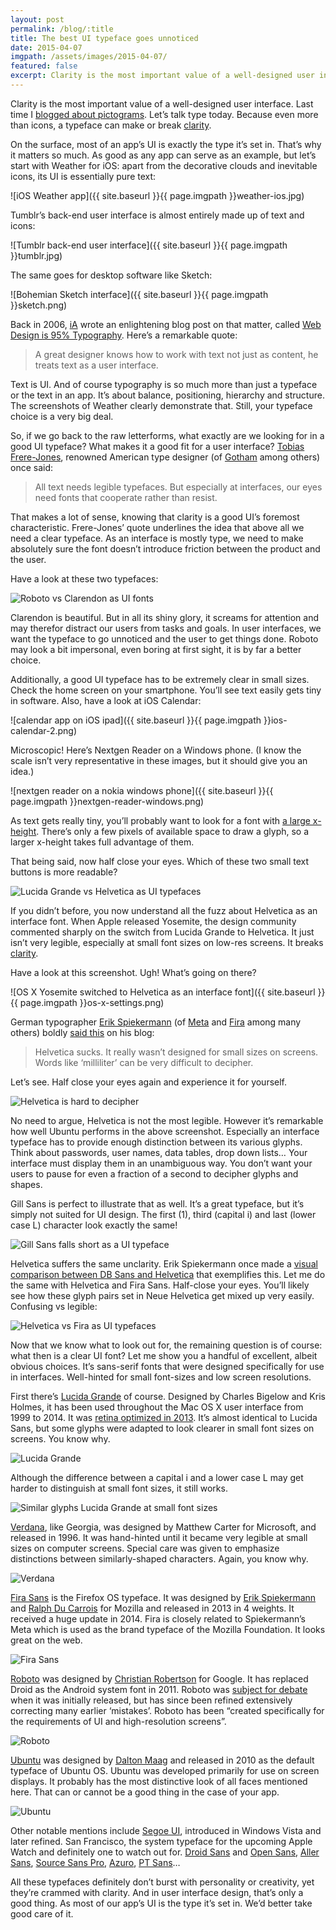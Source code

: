 ```yaml
---
layout: post
permalink: /blog/:title
title: The best UI typeface goes unnoticed
date: 2015-04-07
imgpath: /assets/images/2015-04-07/
featured: false
excerpt: Clarity is the most important value of a well-designed user interface. Last time I blogged about pictograms. Let’s talk type today. Because even more than icons, a typeface can make or break clarity.
---
```

Clarity is the most important value of a well-designed user interface. Last time I [blogged about pictograms](http://thomasbyttebier.be/blog/the-best-icon-is-a-text-label). Let’s talk type today. Because even more than icons, a typeface can make or break [clarity](http://thomasbyttebier.be/blog/a-clear-interface-is-a-better-interface).

On the surface, most of an app’s UI is exactly the type it’s set in. That’s why it matters so much. As good as any app can serve as an example, but let’s start with Weather for iOS: apart from the decorative clouds and inevitable icons, its UI is essentially pure text:

![iOS Weather app]({{ site.baseurl }}{{ page.imgpath }}weather-ios.jpg)

Tumblr’s back-end user interface is almost entirely made up of text and icons:

![Tumblr back-end user interface]({{ site.baseurl }}{{ page.imgpath }}tumblr.jpg)

The same goes for desktop software like Sketch:

![Bohemian Sketch interface]({{ site.baseurl }}{{ page.imgpath }}sketch.png)

Back in 2006, [iA](http://ia.net) wrote an enlightening blog post on that matter, called [Web Design is 95% Typography](https://ia.net/know-how/the-web-is-all-about-typography-period). Here’s a remarkable quote:

> A great designer knows how to work with text not just as content, he treats text as a user interface.

Text is UI. And of course typography is so much more than just a typeface or the text in an app. It’s about balance, positioning, hierarchy and structure. The screenshots of Weather clearly demonstrate that. Still, your typeface choice is a very big deal.

So, if we go back to the raw letterforms, what exactly are we looking for in a good UI typeface? What makes it a good fit for a user interface? [Tobias Frere-Jones](http://www.frerejones.com), renowned American type designer (of [Gotham](http://www.typography.com/fonts/gotham/overview/) among others) once said:

> All text needs legible typefaces. But especially at interfaces, our eyes need fonts that cooperate rather than resist.

That makes a lot of sense, knowing that clarity is a good UI’s foremost characteristic. Frere-Jones’ quote underlines the idea that above all we need a clear typeface. As an interface is mostly type, we need to make absolutely sure the font doesn’t introduce friction between the product and the user.

Have a look at these two typefaces:

<img alt="Roboto vs Clarendon as UI fonts" src="{{site.baseurl}}{{page.imgpath}}roboto-clarendon.png" srcset="{{site.baseurl}}{{page.imgpath}}roboto-clarendon@2x.png 2x">

Clarendon is beautiful. But in all its shiny glory, it screams for attention and may therefor distract our users from tasks and goals. In user interfaces, we want the typeface to go unnoticed and the user to get things done.  Roboto may look a bit impersonal, even boring at first sight, it is by far a better choice.

Additionally, a good UI typeface has to be extremely clear in small sizes. Check the home screen on your smartphone. You’ll see text easily gets tiny in software. Also, have a look at iOS Calendar:

![calendar app on iOS ipad]({{ site.baseurl }}{{ page.imgpath }}ios-calendar-2.png)

Microscopic! Here’s Nextgen Reader on a Windows phone. (I know the scale isn’t very representative in these images, but it should give you an idea.)

![nextgen reader on a nokia windows phone]({{ site.baseurl }}{{ page.imgpath }}nextgen-reader-windows.png)

As text gets really tiny, you’ll probably want to look for a font with [a large x-height](http://en.wikipedia.org/wiki/X-height). There’s only a few pixels of available space to draw a glyph, so a larger x-height takes full advantage of them.

That being said, now half close your eyes. Which of these two small text buttons is more readable?

<img alt="Lucida Grande vs Helvetica as UI typefaces" src="{{site.baseurl}}{{page.imgpath}}lucida-helvetica-2.png" srcset="{{site.baseurl}}{{page.imgpath}}lucida-helvetica-2@2x.png 2x">

If you didn’t before, you now understand all the fuzz about Helvetica as an interface font. When Apple released Yosemite, the design community commented sharply on the switch from Lucida Grande to Helvetica. It just isn’t very legible, especially at small font sizes on low-res screens. It breaks [clarity](http://thomasbyttebier.be/blog/a-clear-interface-is-a-better-interface).

Have a look at this screenshot. Ugh! What’s going on there?

![OS X Yosemite switched to Helvetica as an interface font]({{ site.baseurl }}{{ page.imgpath }}os-x-settings.png)

German typographer [Erik Spiekermann](http://www.spiekermann.com) (of [Meta](https://www.fontshop.com/families/ff-meta) and [Fira](https://www.mozilla.org/en-US/styleguide/products/firefox-os/typeface/) among many others) boldly [said this](http://spiekermann.com/en/helvetica-sucks/) on his blog:

> Helvetica sucks. It really wasn’t designed for small sizes on screens. Words like ‘milliliter’ can be very difficult to decipher.

Let’s see. Half close your eyes again and experience it for yourself.

<img alt="Helvetica is hard to decipher" src="{{site.baseurl}}{{page.imgpath}}milliliter.png" srcset="{{site.baseurl}}{{page.imgpath}}milliliter@2x.png 2x">

No need to argue, Helvetica is not the most legible. However it’s remarkable how well Ubuntu performs in the above screenshot. Especially an interface typeface has to provide enough distinction between its various glyphs. Think about passwords, user names, data tables, drop down lists… Your interface must display them in an unambiguous way. You don’t want your users to pause for even a fraction of a second to decipher glyphs and shapes.

Gill Sans is perfect to illustrate that as well. It’s a great typeface, but it’s simply not suited for UI design. The first (1), third (capital i) and last (lower case L) character look exactly the same!

<img alt="Gill Sans falls short as a UI typeface" src="{{site.baseurl}}{{page.imgpath}}gill-sans.png" srcset="{{site.baseurl}}{{page.imgpath}}gill-sans@2x.png 2x">

Helvetica suffers the same unclarity. Erik Spiekermann once made a [visual comparison between DB Sans and Helvetica](https://twitter.com/espiekermann/status/579240818206236672) that exemplifies this. Let me do the same with Helvetica and Fira Sans. Half-close your eyes. You’ll likely see how these glyph pairs set in Neue Helvetica get mixed up very easily. Confusing vs legible:

<img alt="Helvetica vs Fira as UI typefaces" src="{{site.baseurl}}{{page.imgpath}}helvetica-fira.png" srcset="{{site.baseurl}}{{page.imgpath}}helvetica-fira@2x.png 2x">

Now that we know what to look out for, the remaining question is of course: what then is a clear UI font? Let me show you a handful of excellent, albeit obvious choices. It’s sans-serif fonts that were designed specifically for use in interfaces. Well-hinted for small font-sizes and low screen resolutions.

First there’s [Lucida Grande](http://lucidafonts.com/fonts/family/lucida-grande) of course. Designed by Charles Bigelow and Kris Holmes, it has been used throughout the Mac OS X user interface from 1999 to 2014. It was [retina optimized in 2013](http://blog.justanotherfoundry.com/2013/10/lucida-grande-retina-optimized-in-os-x-mavericks/). It’s almost identical to Lucida Sans, but some glyphs were adapted to look clearer in small font sizes on screens. You know why.

<img alt="Lucida Grande" src="{{site.baseurl}}{{page.imgpath}}lucida-grande.png" srcset="{{site.baseurl}}{{page.imgpath}}lucida-grande@2x.png 2x">

Although the difference between a capital i and a lower case L may get harder to distinguish at small font sizes, it still works.

<img alt="Similar glyphs Lucida Grande at small font sizes" src="{{site.baseurl}}{{page.imgpath}}illustrous.png" srcset="{{site.baseurl}}{{page.imgpath}}illustrous@2x.png 2x">

[Verdana](http://www.microsoft.com/typography/fonts/family.aspx?FID=1), like Georgia, was designed by Matthew Carter for Microsoft, and released in 1996. It was hand-hinted until it became very legible at small sizes on computer screens. Special care was given to emphasize distinctions between similarly-shaped characters. Again, you know why.

<img alt="Verdana" src="{{site.baseurl}}{{page.imgpath}}verdana.png" srcset="{{site.baseurl}}{{page.imgpath}}verdana@2x.png 2x">

[Fira Sans](https://www.mozilla.org/en-US/styleguide/products/firefox-os/typeface/) is the Firefox OS typeface. It was designed by [Erik Spiekermann](http://spiekermann.com) and [Ralph Du Carrois](http://www.carrois.com) for Mozilla and released in 2013 in 4 weights. It received a huge update in 2014. Fira is closely related to Spiekermann’s Meta which is used as the brand typeface of the Mozilla Foundation. It looks great on the web.

<img alt="Fira Sans" src="{{site.baseurl}}{{page.imgpath}}fira-sans.png" srcset="{{site.baseurl}}{{page.imgpath}}fira-sans@2x.png 2x">

[Roboto](http://www.google.com/design/spec/style/typography.html) was designed by [Christian Robertson](http://betatype.com) for Google. It has replaced Droid as the Android system font in 2011. Roboto was [subject for debate](http://typographica.org/on-typography/roboto-typeface-is-a-four-headed-frankenstein/) when it was initially released, but has since been refined extensively correcting many earlier ‘mistakes’. Roboto has been “created specifically for the requirements of UI and high-resolution screens”.

<img alt="Roboto" src="{{site.baseurl}}{{page.imgpath}}roboto.png" srcset="{{site.baseurl}}{{page.imgpath}}roboto@2x.png 2x">

[Ubuntu](http://font.ubuntu.com) was designed by [Dalton Maag](https://daltonmaag.com) and released in 2010 as the default typeface of Ubuntu OS. Ubuntu was developed primarily for use on screen displays. It probably has the most distinctive look of all faces mentioned here. That can or cannot be a good thing in the case of your app.

<img alt="Ubuntu" src="{{site.baseurl}}{{page.imgpath}}ubuntu.png" srcset="{{site.baseurl}}{{page.imgpath}}ubuntu@2x.png 2x">

Other notable mentions include [Segoe UI](https://www.microsoft.com/typography/fonts/family.aspx?FID=331), introduced in Windows Vista and later refined. San Francisco, the system typeface for the upcoming Apple Watch and definitely one to watch out for. [Droid Sans](http://www.google.com/fonts/specimen/Droid+Sans) and [Open Sans](https://www.google.com/fonts/specimen/Open+Sans), [Aller Sans](https://www.fontshop.com/families/aller), [Source Sans Pro](https://typekit.com/fonts/source-sans-pro), [Azuro](https://www.fontshop.com/families/azuro), [PT Sans](http://www.paratype.com/public/)…

All these typefaces definitely don’t burst with personality or creativity, yet they’re crammed with clarity. And in user interface design, that’s only a good thing. As most of our app’s UI is the type it’s set in. We’d better take good care of it.
